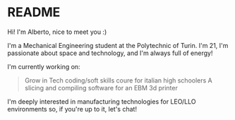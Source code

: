 # README
Hi! I'm Alberto, nice to meet you :)

I'm a Mechanical Engineering student at the Polytechnic of Turin. I'm 21, I'm passionate about space and technology, and I'm always full of energy!

I'm currently working on:
> Grow in Tech coding/soft skills coure for italian high schoolers
> A slicing and compiling software for an EBM 3d printer

I'm deeply interested in manufacturing technologies for LEO/LLO environments so, if you're up to it, let's chat!
